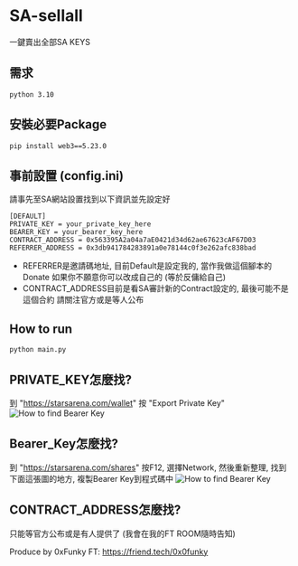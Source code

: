 # SA-sellall
 一鍵賣出全部SA KEYS

## 需求

```python 3.10```

## 安裝必要Package
```
pip install web3==5.23.0
```
## 事前設置 (config.ini)
請事先至SA網站設置找到以下資訊並先設定好
```
[DEFAULT]
PRIVATE_KEY = your_private_key_here
BEARER_KEY = your_bearer_key_here
CONTRACT_ADDRESS = 0x563395A2a04a7aE0421d34d62ae67623cAF67D03
REFERRER_ADDRESS = 0x3db941784283891a0e78144c0f3e262afc838bad
```
* REFERRER是邀請碼地址, 目前Default是設定我的, 當作我做這個腳本的Donate
如果你不願意你可以改成自己的 (等於反傭給自己)
* CONTRACT_ADDRESS目前是看SA審計新的Contract設定的, 最後可能不是這個合約
請關注官方或是等人公布

## How to run
```
python main.py
```

## PRIVATE_KEY怎麼找?
到 "https://starsarena.com/wallet" 按 "Export Private Key"
![How to find Bearer Key](images/private_keys.png)

## Bearer_Key怎麼找?
到 "https://starsarena.com/shares" 按F12, 選擇Network, 然後重新整理, 找到下面這張圖的地方, 複製Bearer Key到程式碼中
![How to find Bearer Key](images/Bearer_keys.png)

## CONTRACT_ADDRESS怎麼找?
只能等官方公布或是有人提供了 (我會在我的FT ROOM隨時告知)

Produce by 0xFunky
FT: https://friend.tech/0x0funky